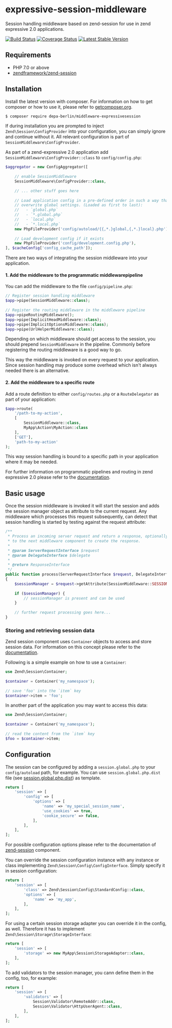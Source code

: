 # expressive-session-middleware
Session handling middleware based on zend-session for use in zend expressive 2.0 applications.

[![Build Status](https://travis-ci.org/dwendrich/expressive-session-middleware.svg?branch=master)](https://travis-ci.org/dwendrich/expressive-session-middleware)
[![Coverage Status](https://img.shields.io/codecov/c/github/dwendrich/expressive-session-middleware.svg?style=flat)](https://codecov.io/gh/dwendrich/expressive-session-middleware)
[![Latest Stable Version](http://img.shields.io/packagist/v/dwendrich/expressive-session-middleware.svg?style=flat)](https://packagist.org/packages/dwendrich/expressive-session-middleware)

## Requirements
* PHP 7.0 or above
* [zendframework/zend-session](https://docs.zendframework.com/zend-session/)

## Installation
Install the latest version with composer. For information on how to get composer or how to use it, please refer to [getcomposer.org](http://getcomposer.org).
```sh
$ composer require depa-berlin/middleware-expressivesession
```

If during installation you are prompted to inject `Zend\Session\ConfigProvider` into your configuration, you can simply
ignore and continue without it. All relevant configuration is part of `SessionMiddleware\ConfigProvider`.

As part of a zend-expressive 2.0 application add `SessionMiddleware\ConfigProvider::class` to `config/config.php`:
```php
$aggregator = new ConfigAggregator([
 
    // enable SessionMiddleware
    SessionMiddleware\ConfigProvider::class,
    
    // ... other stuff goes here 
 
    // Load application config in a pre-defined order in such a way that local settings
    // overwrite global settings. (Loaded as first to last):
    //   - `global.php`
    //   - `*.global.php`
    //   - `local.php`
    //   - `*.local.php`
    new PhpFileProvider('config/autoload/{{,*.}global,{,*.}local}.php'),
 
    // Load development config if it exists
    new PhpFileProvider('config/development.config.php'),
], $cacheConfig['config_cache_path']);
```

There are two ways of integrating the session middleware into your application.

#### 1. Add the middleware to the programmatic middlewarepipeline
You can add the middleware to the file `config/pipeline.php`:
```php
// Register session handling middleware
$app->pipe(SessionMiddleware::class);
 
// Register the routing middleware in the middleware pipeline
$app->pipeRoutingMiddleware();
$app->pipe(ImplicitHeadMiddleware::class);
$app->pipe(ImplicitOptionsMiddleware::class);
$app->pipe(UrlHelperMiddleware::class);
```
Depending on which middleware should get access to the session, you should prepend `SessionMiddleware` in the pipeline.
Commonly before registering the routing middleware is a good way to go.

This way the middleware is invoked on every request to your application. Since session handling may produce some
overhead which isn't always needed there is an alternative.

#### 2. Add the middleware to a specific route
Add a route definition to either `config/routes.php` or a `RouteDelegator` as part of your application:
```php
$app->route(
    '/path-to-my-action',
    [
        SessionMiddleware::class,
        MyApp\Action\MyAction::class
    ],
    ['GET'],
    'path-to-my-action'
);
```
This way session handling is bound to a specific path in your application where it may be needed.

For further information on programmatic pipelines and routing in zend expressive 2.0 please refer to the
[documentation](https://docs.zendframework.com/zend-expressive/cookbook/autowiring-routes-and-pipelines/).

## Basic usage
Once the session middleware is invoked it will start the session and adds the session manager object as attribute to the
current request. Any middleware which processes this request subsequently, can detect that session handling is started
by testing against the request attribute:
```php
/**
 * Process an incoming server request and return a response, optionally delegating
 * to the next middleware component to create the response.
 *
 * @param ServerRequestInterface $request
 * @param DelegateInterface $delegate
 *
 * @return ResponseInterface
 */
public function process(ServerRequestInterface $request, DelegateInterface $delegate)
{
    $sessionManager = $request->getAttribute(SessionMiddleware::SESSION_ATTRIBUTE, false);
    
    if ($sessionManager) {
        // sessionManager is present and can be used
    }
    
    // further request processing goes here...
}
```

### Storing and retrieving session data
Zend session component uses `Container` objects to access and store session data. For information on this concept please
refer to the [documentation](https://docs.zendframework.com/zend-session/container/).

Following is a simple example on how to use a `Container`:
```php
use Zend\Session\Container;
 
$container = Container('my_namespace');
 
// save 'foo' into the `item` key
$container->item = 'foo';
```

In another part of the application you may want to access this data:
```php
use Zend\Session\Container;
 
$container = Container('my_namespace');
 
// read the content from the `item` key
$foo = $container->item;
```

## Configuration
The session can be configured by adding a `session.global.php` to your `config/autoload` path, for example. You can
use `session.global.php.dist` file (see [session.global.php.dist](config/session.global.php.dist)) as template.
```php
return [
    'session' => [
        'config' => [
            'options' => [
                'name' => 'my_special_session_name',
                'use_cookies' => true,
                'cookie_secure' => false,
            ],
        ],
    ],
];
```
For possible configuration options please refer to the documentation of
[zend-session](https://docs.zendframework.com/zend-session/config/#standard-config) component.

You can override the session configuration instance with any instance or class implementing
`Zend\Session\Config\ConfigInterface`. Simply specify it in session configuration:
```php
return [
    'session' => [
        'class' => Zend\Session\Config\StandardConfig::class,
        'options' => [
            'name' => 'my_app',
        ],
    ],
];
```

For using a certain session storage adapter you can override it in the config, as well. Therefore it has to implement
`Zend\Session\Storage\StorageInterface`:
```php
return [
    'session' => [
        'storage' => new MyApp\Session\StorageAdapter::class,
    ],
];
```

To add validators to the session manager, you cann define them in the config, too, for example:
```php
return [
    'session' => [
        'validators' => [
            Session\Validator\RemoteAddr::class,
            Session\Validator\HttpUserAgent::class,
        ],
    ],
];
```
